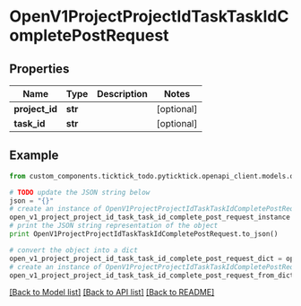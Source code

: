 # OpenV1ProjectProjectIdTaskTaskIdCompletePostRequest


## Properties
Name | Type | Description | Notes
------------ | ------------- | ------------- | -------------
**project_id** | **str** |  | [optional] 
**task_id** | **str** |  | [optional] 

## Example

```python
from custom_components.ticktick_todo.pyticktick.openapi_client.models.open_v1_project_project_id_task_task_id_complete_post_request import OpenV1ProjectProjectIdTaskTaskIdCompletePostRequest

# TODO update the JSON string below
json = "{}"
# create an instance of OpenV1ProjectProjectIdTaskTaskIdCompletePostRequest from a JSON string
open_v1_project_project_id_task_task_id_complete_post_request_instance = OpenV1ProjectProjectIdTaskTaskIdCompletePostRequest.from_json(json)
# print the JSON string representation of the object
print OpenV1ProjectProjectIdTaskTaskIdCompletePostRequest.to_json()

# convert the object into a dict
open_v1_project_project_id_task_task_id_complete_post_request_dict = open_v1_project_project_id_task_task_id_complete_post_request_instance.to_dict()
# create an instance of OpenV1ProjectProjectIdTaskTaskIdCompletePostRequest from a dict
open_v1_project_project_id_task_task_id_complete_post_request_from_dict = OpenV1ProjectProjectIdTaskTaskIdCompletePostRequest.from_dict(open_v1_project_project_id_task_task_id_complete_post_request_dict)
```
[[Back to Model list]](../README.md#documentation-for-models) [[Back to API list]](../README.md#documentation-for-api-endpoints) [[Back to README]](../README.md)



